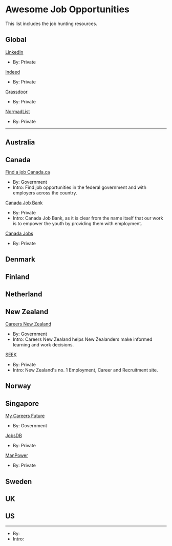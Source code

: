 # Awesome Job Opportunities
This list includes the job hunting resources.

## Global

[LinkedIn](https://linkedin.com)
- By: Private

[Indeed](https://indeed.com)
- By: Private

[Grassdoor](https://grassdoor.com)
- By: Private

[NormadList](http://nomadlist.com)
- By: Private

---

## Australia

## Canada

[Find a job Canada.ca](https://www.canada.ca/en/services/jobs/opportunities.html)
- By: Government
- Intro: Find job opportunities in the federal government and with employers across the country.

[Canada Job Bank](https://canadajobbank.org)
- By: Private
- Intro: Canada Job Bank, as it is clear from the name itself that our work is to empower the youth by providing them with employment. 

[Canada Jobs](https://www.canadajobs.com)
- By: Private

## Denmark

## Finland

## Netherland

## New Zealand

[Careers New Zealand](https://www.careers.govt.nz)
- By: Government
- Intro: Careers New Zealand helps New Zealanders make informed learning and work decisions.

[SEEK](https://www.seek.co.nz)
- By: Private
- Intro: New Zealand's no. 1 Employment, Career and Recruitment site.

## Norway

## Singapore

[My Careers Future](https://www.mycareersfuture.gov.sg)
- By: Government

[JobsDB](https://sg.jobsdb.com/cms/about)
- By: Private

[ManPower](https://www.manpower.com.sg/jobs)
- By: Private

## Sweden

## UK

## US

---

[]()
- By:
- Intro:
